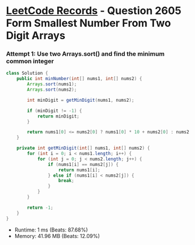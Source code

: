 # [LeetCode Records](../../README.md) - Question 2605 Form Smallest Number From Two Digit Arrays

### Attempt 1: Use two Arrays.sort() and find the minimum common integer
```java
class Solution {
    public int minNumber(int[] nums1, int[] nums2) {
        Arrays.sort(nums1);
        Arrays.sort(nums2);

        int minDigit = getMinDigit(nums1, nums2);

        if (minDigit != -1) {
            return minDigit;
        }

        return nums1[0] <= nums2[0] ? nums1[0] * 10 + nums2[0] : nums2[0] * 10 + nums1[0];
    }

    private int getMinDigit(int[] nums1, int[] nums2) {
        for (int i = 0; i < nums1.length; i++) {
            for (int j = 0; j < nums2.length; j++) {
                if (nums1[i] == nums2[j]) {
                    return nums1[i];
                } else if (nums1[i] < nums2[j]) {
                    break;
                }
            }
        }

        return -1;
    }
}
```
- Runtime: 1 ms (Beats: 87.68%)
- Memory: 41.96 MB (Beats: 12.09%)

<br>

